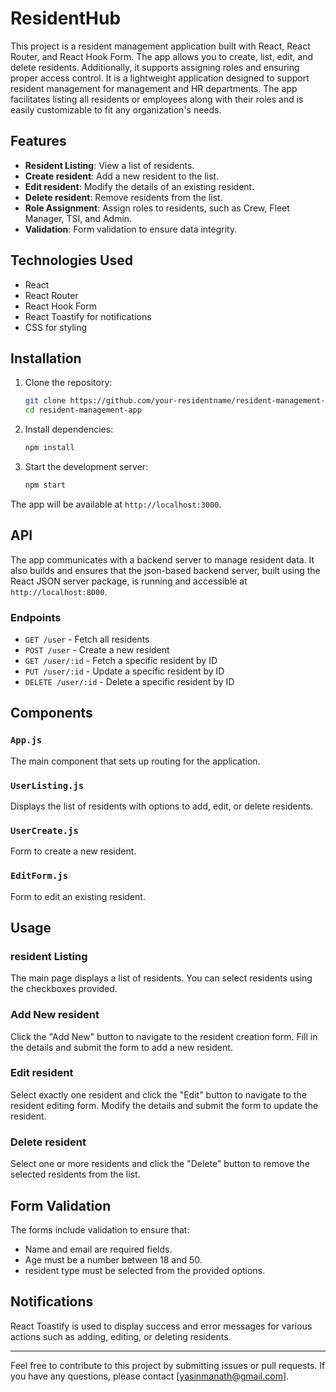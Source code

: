 # ResidentHub

This project is a resident management application built with React, React Router, and React Hook Form. The app allows you to create, list, edit, and delete residents. Additionally, it supports assigning roles and ensuring proper access control. It is a lightweight application designed to support resident management for management and HR departments. The app facilitates listing all residents or employees along with their roles and is easily customizable to fit any organization's needs.

## Features

- **Resident Listing**: View a list of residents.
- **Create resident**: Add a new resident to the list.
- **Edit resident**: Modify the details of an existing resident.
- **Delete resident**: Remove residents from the list.
- **Role Assignment**: Assign roles to residents, such as Crew, Fleet Manager, TSI, and Admin.
- **Validation**: Form validation to ensure data integrity.

## Technologies Used

- React
- React Router
- React Hook Form
- React Toastify for notifications
- CSS for styling

## Installation

1. Clone the repository:
   ```bash
   git clone https://github.com/your-residentname/resident-management-app.git
   cd resident-management-app
   ```

2. Install dependencies:
   ```bash
   npm install
   ```

3. Start the development server:
   ```bash
   npm start
   ```

The app will be available at `http://localhost:3000`.

## API

The app communicates with a backend server to manage resident data. It also builds and ensures that the json-based backend server, built using the React JSON server package, is running and accessible at `http://localhost:8000`.

### Endpoints

- `GET /user` - Fetch all residents
- `POST /user` - Create a new resident
- `GET /user/:id` - Fetch a specific resident by ID
- `PUT /user/:id` - Update a specific resident by ID
- `DELETE /user/:id` - Delete a specific resident by ID

## Components

### `App.js`

The main component that sets up routing for the application.

### `UserListing.js`

Displays the list of residents with options to add, edit, or delete residents.

### `UserCreate.js`

Form to create a new resident.

### `EditForm.js`

Form to edit an existing resident.

## Usage

### resident Listing

The main page displays a list of residents. You can select residents using the checkboxes provided.

### Add New resident

Click the "Add New" button to navigate to the resident creation form. Fill in the details and submit the form to add a new resident.

### Edit resident

Select exactly one resident and click the "Edit" button to navigate to the resident editing form. Modify the details and submit the form to update the resident.

### Delete resident

Select one or more residents and click the "Delete" button to remove the selected residents from the list.

## Form Validation

The forms include validation to ensure that:

- Name and email are required fields.
- Age must be a number between 18 and 50.
- resident type must be selected from the provided options.

## Notifications

React Toastify is used to display success and error messages for various actions such as adding, editing, or deleting residents.


---

Feel free to contribute to this project by submitting issues or pull requests. If you have any questions, please contact [yasinmanath@gmail.com].
